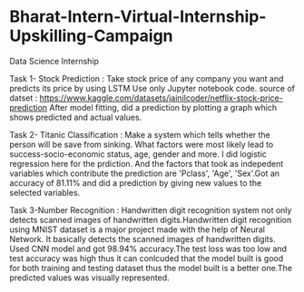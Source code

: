 # Bharat-Intern-Virtual-Internship-Upskilling-Campaign
Data Science Internship

Task 1- Stock Prediction :
Take stock price of any company you want and predicts its price by using LSTM Use only Jupyter notebook code.
source of datset : https://www.kaggle.com/datasets/jainilcoder/netflix-stock-price-prediction
After model fitting, did a prediction by plotting a graph which shows predicted and actual values.

Task 2- Titanic Classification :
Make a system which tells whether the person will be save from sinking. What factors were most likely lead to success-socio-economic status, age, gender and more.
I did logistic regression here for the prdiction. And the factors that took as indepedent variables which contribute the prediction are 'Pclass', 'Age', 'Sex'.Got an accuracy of 81.11% and did a prediction by giving new values to the selected variables.

Task 3-Number Recognition :
Handwritten digit recognition system not only detects scanned images of handwritten digits.Handwritten digit recognition using MNIST dataset is a major project made with the help of Neural Network. It basically detects the scanned images of handwritten digits.
Used CNN model and got 98.94% accuracy.The test loss was too low and test accuracy was high thus it can conlcuded that the model built is good for both training and testing dataset thus the model built is a better one.The predicted values was visually represented.
